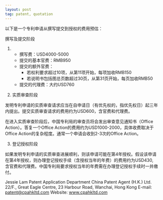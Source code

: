 ```yaml
---
layout: post
tag: patent, quotation
---
```


以下是一个专利申请从撰写提交到授权的费用预估：

 撰写及提交阶段

1. - 撰写费：USD4000-5000
   - 提交的基本官费：RMB950
   - 提交的额外官费：
     - 若权利要求超过10项，从第11项开始，每项加收RMB150
     - 若说明书包括图总页数超过30页，从第31页开始，每页加收RMB50
   - 提交的代理费：大约USD760
   
2. 实质审查阶段

发明专利申请的实质审查请求应当在自申请日（有优先权的，指优先权日）起三年内提出。提交实质审查请求的费用约为USD600，含官费和代理费。 

在进入实质审查阶段后，中国专利局的审查员将会发出审查意见通知书（Office Action）。答复一个Office Action的费用约为USD1000-2000，具体收费取决于Office Action的复杂程度。通常一个申请会收到2-3次的Office Action。

3. 登记授权阶段

如果发明专利申请的实质审查进展顺利，则该申请可能在第4年授权。假设该申请在第4年授权，则办理登记授权手续（含授权当年的年费）的费用约为USD430,  含官费和代理费。中国专利局要求授权当年的年费需在办理登记授权手续时一并缴付。



Jessie Lam
Patent Application Department
China Patent Agent (H.K.) Ltd.
22/F., Great Eagle Centre,
23 Harbour Road, Wanchai, Hong Kong
E-mail: patent@cpahkltd.com
Website: www.cpahkltd.com